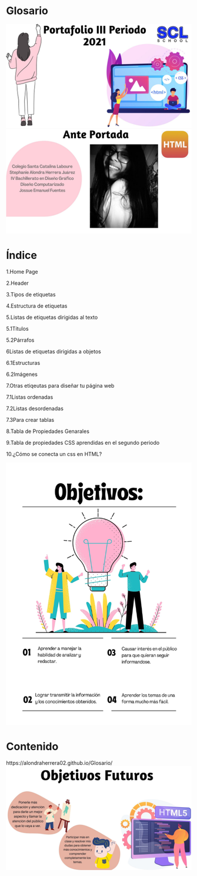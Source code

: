 # Glosario

<img src="img2/Portada.jpg">
<img src="img2/Anteportada.jpg">

<h1>Índice</h1>
<p>1.Home Page</p>
<p>2.Header</p>
<p>3.Tipos de etiquetas</p>
<p>4.Estructura de etiquetas</p>
<p>5.Listas de etiquetas dirigidas al texto</p>
  <p>5.1Títulos</p>
  <p>5.2Párrafos</p>
<p>6Listas de etiquetas dirigidas a objetos</p>
  <p>6.1Estructuras</p>
  <p>6.2Imágenes</p>
<p>7.Otras etiqeutas para diseñar tu página web</p>
  <p>7.1Listas ordenadas</p>
  <p>7.2Listas desordenadas</p>
  <p>7.3Para crear tablas</p>
<p>8.Tabla de Propiedades Genarales</p>
<p>9.Tabla de propiedades CSS aprendidas en el segundo periodo</p>
<p>10.¿Cómo se conecta un css en HTML?</p>
<img src="img2/Objetivos.jpg">
<h1>Contenido</h1>
https://alondraherrera02.github.io/Glosario/
<img src="img2/Objetivo Futuro.jpg">
